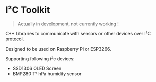 # I²C Toolkit

> Actually in development, not currently working !

C++ Libraries to communicate with sensors or other devices over I²C protocol.

Designed to be used on Raspberry Pi or ESP3266.


Supporting following i²c devices:

- SSD1306 	OLED Screen
- BMP280	T° hPa humidity sensor 
